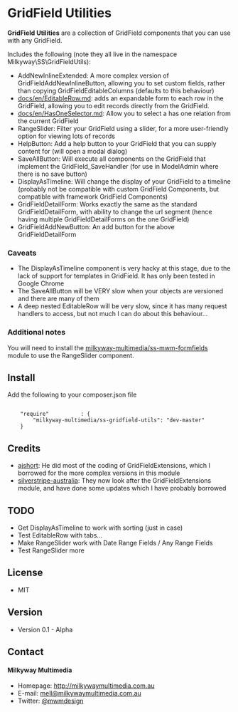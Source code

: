 GridField Utilities
======
**GridField Utilities** are a collection of GridField components that you can use with any GridField.

Includes the following (note they all live in the namespace Milkyway\SS\GridFieldUtils):
* AddNewInlineExtended: A more complex version of GridFieldAddNewInlineButton, allowing you to set custom fields, rather than copying GridFieldEditableColumns (defaults to this behaviour)
* [docs/en/EditableRow.md](EditableRow): adds an expandable form to each row in the GridField, allowing you to edit records directly from the GridField.
* [docs/en/HasOneSelector.md](HasOneSelector): Allow you to select a has one relation from the current GridField
* RangeSlider: Filter your GridField using a slider, for a more user-friendly option for viewing lots of records
* HelpButton: Add a help button to your GridField that you can supply content for (will open a modal dialog)
* SaveAllButton: Will execute all components on the GridField that implement the GridField_SaveHandler (for use in ModelAdmin where there is no save button)
* DisplayAsTimeline: Will change the display of your GridField to a timeline (probably not be compatible with custom GridField Components, but compatible with framework GridField Components)
* GridFieldDetailForm: Works exactly the same as the standard GridFieldDetailForm, with ability to change the url segment (hence having multiple GridFieldDetailForms on the one GridField)
* GridFieldAddNewButton: An add button for the above GridFieldDetailForm

### Caveats
* The DisplayAsTimeline component is very hacky at this stage, due to the lack of support for templates in GridField. It has only been tested in Google Chrome
* The SaveAllButton will be VERY slow when your objects are versioned and there are many of them
* A deep nested EditableRow will be very slow, since it has many request handlers to access, but not much I can do about this behaviour...

### Additional notes
You will need to install the [milkyway-multimedia/ss-mwm-formfields](https://github.com/milkyway-multimedia/ss-mwm-formfields) module to use the RangeSlider component.

## Install
Add the following to your composer.json file

```

    "require"          : {
		"milkyway-multimedia/ss-gridfield-utils": "dev-master"
	}

```

## Credits
- [ajshort](https://github.com/ajshort "ajshort on Github"): He did most of the coding of GridFieldExtensions, which I borrowed for the more complex versions in this module
- [silverstripe-australia](https://github.com/silverstripe-australia "silverstripe-australia on Github"): They now look after the GridFieldExtensions module, and have done some updates which I have probably borrowed

## TODO
* Get DisplayAsTimeline to work with sorting (just in case)
* Test EditableRow with tabs...
* Make RangeSlider work with Date Range Fields / Any Range Fields
* Test RangeSlider more

## License
* MIT

## Version
* Version 0.1 - Alpha

## Contact
#### Milkyway Multimedia
* Homepage: http://milkywaymultimedia.com.au
* E-mail: mell@milkywaymultimedia.com.au
* Twitter: [@mwmdesign](https://twitter.com/mwmdesign "mwmdesign on twitter")